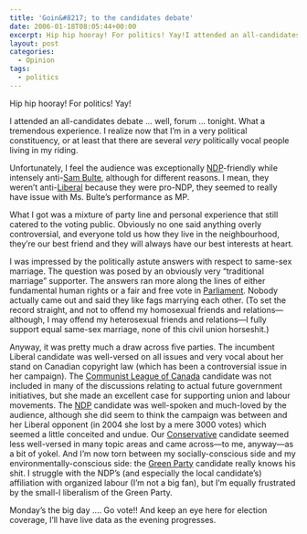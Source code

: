 ```yaml
---
title: 'Goin&#8217; to the candidates debate'
date: 2006-01-18T08:05:44+00:00
excerpt: Hip hip hooray! For politics! Yay!I attended an all-candidates debate ... well, forum ... tonight. What a tremendous
layout: post
categories:
  - Opinion
tags:
  - politics
---
```

Hip hip hooray! For politics! Yay!

I attended an all-candidates debate &#8230; well, forum &#8230; tonight. What a tremendous experience. I realize now that I&#8217;m in a very political constituency, or at least that there are several <span style="font-style: italic;">very</span> politically vocal people living in my riding.

Unfortunately, I feel the audience was exceptionally [NDP](http://www.ndp.ca/)-friendly while intensely anti-[Sam Bulte](http://en.wikipedia.org/wiki/Sarmite_Bulte), although for different reasons. I mean, they weren&#8217;t anti-[Liberal](http://www.lpco.ca/) because they were pro-NDP, they seemed to really have issue with Ms. Bulte&#8217;s performance as MP.

What I got was a mixture of party line and personal experience that still catered to the voting public. Obviously no one said anything overly controversial, and everyone told us how they live in the neighbourhood, they&#8217;re our best friend and they will always have our best interests at heart.

I was impressed by the politically astute answers with respect to same-sex marriage. The question was posed by an obviously very &#8220;traditional marriage&#8221; supporter. The answers ran more along the lines of either fundamental human rights or a fair and free vote in [Parliament](http://www.parl.gc.ca/common/index.asp?Language=E). Nobody actually came out and said they like fags marrying each other. (To set the record straight, and not to offend my homosexual friends and relations—although, I may offend my heterosexual friends and relations—I fully support equal same-sex marriage, none of this civil union horseshit.)

Anyway, it was pretty much a draw across five parties. The incumbent Liberal candidate was well-versed on all issues and very vocal about her stand on Canadian copyright law (which has been a controversial issue in her campaign). The [Communist League of Canada](http://en.wikipedia.org/wiki/Communist_League_%28Canada%29) candidate was not included in many of the discussions relating to actual future government initiatives, but she made an excellent case for supporting union and labour movements. The [NDP](http://www.peggynash.ca/) candidate was well-spoken and much-loved by the audience, although she did seem to think the campaign was between and her Liberal opponent (in 2004 she lost by a mere 3000 votes) which seemed a little conceited and undue. Our [Conservative](http://www.conservative.ca/) candidate seemed less well-versed in many topic areas and came across—to me, anyway—as a bit of yokel. And I&#8217;m now torn between my socially-conscious side and my environmentally-conscious side: the [Green Party](http://www.parkdalehighparkgreens.ca/) candidate really knows his shit. I struggle with the NDP&#8217;s (and especially the local candidate&#8217;s) affiliation with organized labour (I&#8217;m not a big fan), but I&#8217;m equally frustrated by the small-l liberalism of the Green Party.

Monday&#8217;s the big day &#8230;. Go vote!! And keep an eye here for election coverage, I&#8217;ll have live data as the evening progresses.
